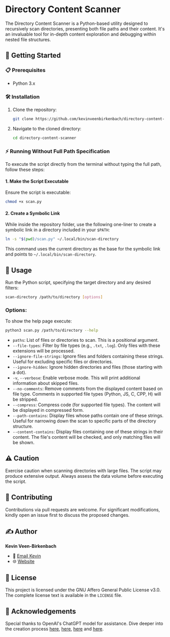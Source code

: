 # Directory Content Scanner

The Directory Content Scanner is a Python-based utility designed to recursively scan directories, presenting both file paths and their content. It's an invaluable tool for in-depth content exploration and debugging within nested file structures.

## 🚀 Getting Started

### 📋 Prerequisites

- Python 3.x

### 🛠️ Installation

1. Clone the repository:
   ```bash
   git clone https://github.com/kevinveenbirkenbach/directory-content-scanner.git
   ```

2. Navigate to the cloned directory:
   ```bash
   cd directory-content-scanner
   ```

### ⚡ Running Without Full Path Specification

To execute the script directly from the terminal without typing the full path, follow these steps:

#### 1. **Make the Script Executable**
Ensure the script is executable:
```bash
chmod +x scan.py
```

#### 2. **Create a Symbolic Link**
While inside the repository folder, use the following one-liner to create a symbolic link in a directory included in your `$PATH`:

```bash
ln -s "$(pwd)/scan.py" ~/.local/bin/scan-directory
```

This command uses the current directory as the base for the symbolic link and points to `~/.local/bin/scan-directory`.

## 📖 Usage

Run the Python script, specifying the target directory and any desired filters:

```bash
scan-directory /path/to/directory [options]
```

### Options:

To show the help page execute:

```bash
python3 scan.py /path/to/directory --help
```

- `paths`: List of files or directories to scan. This is a positional argument.
- `--file-types`: Filter by file types (e.g., `.txt`, `.log`). Only files with these extensions will be processed.
- `--ignore-file-strings`: Ignore files and folders containing these strings. Useful for excluding specific files or directories.
- `--ignore-hidden`: Ignore hidden directories and files (those starting with a dot).
- `-v`, `--verbose`: Enable verbose mode. This will print additional information about skipped files.
- `--no-comments`: Remove comments from the displayed content based on file type. Comments in supported file types (Python, JS, C, CPP, H) will be stripped.
- `--compress`: Compress code (for supported file types). The content will be displayed in compressed form.
- `--path-contains`: Display files whose paths contain one of these strings. Useful for narrowing down the scan to specific parts of the directory structure.
- `--content-contains`: Display files containing one of these strings in their content. The file's content will be checked, and only matching files will be shown.


## ⚠️ Caution

Exercise caution when scanning directories with large files. The script may produce extensive output. Always assess the data volume before executing the script.

## 🤝 Contributing

Contributions via pull requests are welcome. For significant modifications, kindly open an issue first to discuss the proposed changes.

## ✍️ Author

**Kevin Veen-Birkenbach**  
- 📧 [Email Kevin](mailto:kevin@veen.world)
- 🌐 [Website](https://www.veen.world/)

## 📜 License

This project is licensed under the GNU Affero General Public License v3.0. The complete license text is available in the `LICENSE` file.

## 🙏 Acknowledgements

Special thanks to OpenAI's ChatGPT model for assistance. Dive deeper into the creation process [here](https://chat.openai.com/share/71e9bc9e-d34a-4b03-bf68-4f9e994d156a), [here](https://chat.openai.com/share/3fc66009-ff4e-425e-a4a3-fc703534885d), [here](https://chatgpt.com/share/d08724c6-8f65-4b24-9828-e0f895bd1e1d) and [here](https://chatgpt.com/share/674c665d-acf8-800f-bd42-5eb7bd566f1e).
